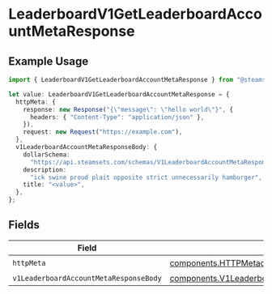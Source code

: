 # LeaderboardV1GetLeaderboardAccountMetaResponse

## Example Usage

```typescript
import { LeaderboardV1GetLeaderboardAccountMetaResponse } from "@steamsets/client-ts/models/operations";

let value: LeaderboardV1GetLeaderboardAccountMetaResponse = {
  httpMeta: {
    response: new Response("{\"message\": \"hello world\"}", {
      headers: { "Content-Type": "application/json" },
    }),
    request: new Request("https://example.com"),
  },
  v1LeaderboardAccountMetaResponseBody: {
    dollarSchema:
      "https://api.steamsets.com/schemas/V1LeaderboardAccountMetaResponseBody.json",
    description:
      "ick swine proud plait opposite strict unnecessarily hamburger",
    title: "<value>",
  },
};
```

## Fields

| Field                                                                                                              | Type                                                                                                               | Required                                                                                                           | Description                                                                                                        |
| ------------------------------------------------------------------------------------------------------------------ | ------------------------------------------------------------------------------------------------------------------ | ------------------------------------------------------------------------------------------------------------------ | ------------------------------------------------------------------------------------------------------------------ |
| `httpMeta`                                                                                                         | [components.HTTPMetadata](../../models/components/httpmetadata.md)                                                 | :heavy_check_mark:                                                                                                 | N/A                                                                                                                |
| `v1LeaderboardAccountMetaResponseBody`                                                                             | [components.V1LeaderboardAccountMetaResponseBody](../../models/components/v1leaderboardaccountmetaresponsebody.md) | :heavy_minus_sign:                                                                                                 | OK                                                                                                                 |